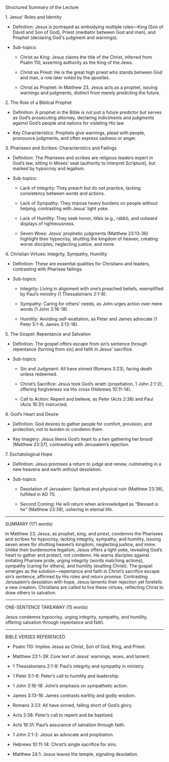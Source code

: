 Structured Summary of the Lecture

1\. Jesus' Roles and Identity

- Definition: Jesus is portrayed as embodying multiple roles—King (Son of David and Son of God), Priest (mediator between God and man), and Prophet (declaring God's judgment and warnings).

- Sub-topics:

  - Christ as King: Jesus claims the title of the Christ, inferred from Psalm 110, asserting authority as the King of the Jews.

  - Christ as Priest: He is the great high priest who stands between God and man, a role later noted by the apostles.

  - Christ as Prophet: In Matthew 23, Jesus acts as a prophet, issuing warnings and judgments, distinct from merely predicting the future.

2\. The Role of a Biblical Prophet

- Definition: A prophet in the Bible is not just a future predictor but serves as God’s prosecuting attorney, declaring indictments and judgments against God’s people and nations for violating His law.

- Key Characteristics: Prophets give warnings, plead with people, pronounce judgments, and often express sadness or anger.

3\. Pharisees and Scribes: Characteristics and Failings

- Definition: The Pharisees and scribes are religious leaders expert in God’s law, sitting in Moses’ seat (authority to interpret Scripture), but marked by hypocrisy and legalism.

- Sub-topics:

  - Lack of Integrity: They preach but do not practice, lacking consistency between words and actions.

  - Lack of Sympathy: They impose heavy burdens on people without helping, contrasting with Jesus’ light yoke.

  - Lack of Humility: They seek honor, titles (e.g., rabbi), and outward displays of righteousness.

  - Seven Woes: Jesus’ prophetic judgments (Matthew 23:13-36) highlight their hypocrisy, shutting the kingdom of heaven, creating worse disciples, neglecting justice, and more.

4\. Christian Virtues: Integrity, Sympathy, Humility

- Definition: These are essential qualities for Christians and leaders, contrasting with Pharisee failings.

- Sub-topics:

  - Integrity: Living in alignment with one’s preached beliefs, exemplified by Paul’s ministry (1 Thessalonians 2:1-8).

  - Sympathy: Caring for others’ needs, as John urges action over mere words (1 John 3:16-18).

  - Humility: Avoiding self-exaltation, as Peter and James advocate (1 Peter 5:1-6; James 3:13-18).

5\. The Gospel: Repentance and Salvation

- Definition: The gospel offers escape from sin’s sentence through repentance (turning from sin) and faith in Jesus’ sacrifice.

- Sub-topics:

  - Sin and Judgment: All have sinned (Romans 3:23), facing death unless redeemed.

  - Christ’s Sacrifice: Jesus took God’s wrath (propitiation, 1 John 2:1-2), offering forgiveness via His cross (Hebrews 10:11-14).

  - Call to Action: Repent and believe, as Peter (Acts 2:38) and Paul (Acts 16:31) instructed.

6\. God’s Heart and Desire

- Definition: God desires to gather people for comfort, provision, and protection, not to burden or condemn them.

- Key Imagery: Jesus likens God’s heart to a hen gathering her brood (Matthew 23:37), contrasting with Jerusalem’s rejection.

7\. Eschatological Hope

- Definition: Jesus promises a return to judge and renew, culminating in a new heavens and earth without desolation.

- Sub-topics:

  - Desolation of Jerusalem: Spiritual and physical ruin (Matthew 23:38), fulfilled in AD 70.

  - Second Coming: He will return when acknowledged as “Blessed is he” (Matthew 23:39), ushering in eternal life.

___

SUMMARY (171 words)

In Matthew 23, Jesus, as prophet, king, and priest, condemns the Pharisees and scribes for hypocrisy, lacking integrity, sympathy, and humility, issuing seven woes for shutting heaven’s kingdom, neglecting justice, and more. Unlike their burdensome legalism, Jesus offers a light yoke, revealing God’s heart to gather and protect, not condemn. He warns disciples against imitating Pharisee pride, urging integrity (words matching actions), sympathy (caring for others), and humility (exalting Christ). The gospel emerges as the solution—repentance and faith in Christ’s sacrifice escape sin’s sentence, affirmed by His roles and return promise. Contrasting Jerusalem’s desolation with hope, Jesus laments their rejection yet foretells a new creation. Christians are called to live these virtues, reflecting Christ to draw others to salvation.

___

ONE-SENTENCE TAKEAWAY (15 words)

Jesus condemns hypocrisy, urging integrity, sympathy, and humility, offering salvation through repentance and faith.

___

BIBLE VERSES REFERENCED

- Psalm 110: Implies Jesus as Christ, Son of God, King, and Priest.

- Matthew 23:1-39: Core text of Jesus’ warnings, woes, and lament.

- 1 Thessalonians 2:1-8: Paul’s integrity and sympathy in ministry.

- 1 Peter 5:1-6: Peter’s call to humility and leadership.

- 1 John 3:16-18: John’s emphasis on sympathetic action.

- James 3:13-18: James contrasts earthly and godly wisdom.

- Romans 3:23: All have sinned, falling short of God’s glory.

- Acts 2:38: Peter’s call to repent and be baptized.

- Acts 16:31: Paul’s assurance of salvation through faith.

- 1 John 2:1-2: Jesus as advocate and propitiation.

- Hebrews 10:11-14: Christ’s single sacrifice for sins.

- Matthew 24:1: Jesus leaves the temple, signaling desolation.
